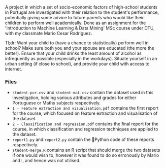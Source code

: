 A project in which a set of socio-economic factors of high-school students in Portugal are investigated with their relation to the student's performance, potentially giving some advice to future parents who would like their children to perform well academically. Done as an assignment for the 'Introduction to Machine Learning & Data Mining' MSc course under DTU, with my classmate Mario Cesar Rodriguez.

Tl;dr: Want your child to (have a chance to statistically) perform well in school? Make sure both you and your spouse are educated (the more the better). Ensure that your child drinks the least amount of alcohol as infrequently as possible (especially in the workdays). Situate yourself in an urban setting (if close to school), and provide your child with access to internet.

### Files
- `student-por.csv` and `student-mat.csv` contain the dataset used in this investigation, holding various attributes and grades for either Portuguese or Maths subjects respectively.  
- `1 - Feature extraction and visualisation.pdf` contains the first report for the course, which focused on feature extraction and visualisation of the dataset.
- `2 - Classification and regression.pdf` contains the final report for the course, in which classification and regression techniques are applied to the dataset.
- `report1.py` and `report2.py` contain the :snake:Python code of these reports respectively.
- `student-merge.R` contains an R script that should merge the two datasets if one would wish to, however it was found to do so erronously by Mario and I, and hence was not utilised.

